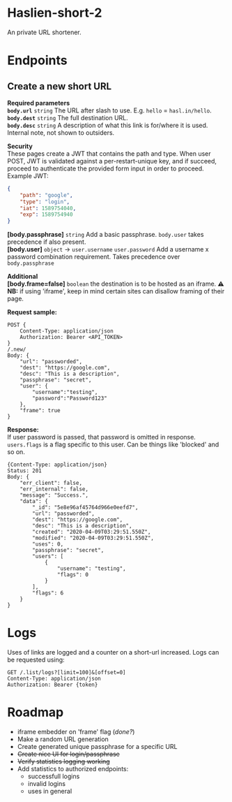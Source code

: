 # Haslien-short-2
An private URL shortener.

# Endpoints

## Create a new short URL
**Required parameters**  
**`body.url`** `string` The URL after slash to use. E.g. `hello` = `hasl.in/hello`.  
**`body.dest`** `string` The full destination URL.  
**`body.desc`** `string` A description of what this link is for/where it is used. Internal note, not shown to outsiders.  

**Security**  
These pages create a JWT that contains the path and type. When user POST, JWT is validated against a per-restart-unique key, and if succeed, proceed to authenticate the provided form input in order to proceed.  
Example JWT:  
```json
{
	"path": "google",
	"type": "login",
	"iat": 1589754040,
	"exp": 1589754940
}
```
**[body.passphrase]** `string` Add a basic passphrase. `body.user` takes precedence if also present.  
**[body.user]** `object` -> `user.username` `user.password` Add a username x password combination requirement. Takes precedence over `body.passphrase`  

**Additional**  
**[body.frame=false]** `boolean` the destination is to be hosted as an iframe. **⚠ NB:** if using 'iframe', keep in mind certain sites can disallow framing of their page.  

**Request sample:**
```
POST {
	Content-Type: application/json
	Authorization: Bearer <API_TOKEN>
}
/.new/
Body: {
	"url": "passworded",
	"dest": "https://google.com",
	"desc": "This is a description",
	"passphrase": "secret",
	"user": {
		"username":"testing",
		"password":"Password123"
	},
	"frame": true
}
```

**Response:**  
If user password is passed, that password is omitted in response.
`users.flags` is a flag specific to this user. Can be things like 'blocked' and so on.
```
{Content-Type: application/json}
Status: 201
Body: {
    "err_client": false,
    "err_internal": false,
    "message": "Success.",
    "data": {
        "_id": "5e8e96af45764d966e0eefd7",
        "url": "passworded",
        "dest": "https://google.com",
        "desc": "This is a description",
        "created": "2020-04-09T03:29:51.550Z",
        "modified": "2020-04-09T03:29:51.550Z",
        "uses": 0,
        "passphrase": "secret",
        "users": [
            {
                "username": "testing",
                "flags": 0
            }
        ],
        "flags": 6
    }
}
```

# Logs
Uses of links are logged and a counter on a short-url increased.
Logs can be requested using: 
```http request
GET /.list/logs?[limit=100]&[offset=0]
Content-Type: application/json
Authorization: Bearer {token}
```

# Roadmap
* iframe embedder on 'frame' flag (*done?*)
* Make a random URL generation
* Create generated unique passphrase for a specific URL
* ~~Create nice UI for login/passphrase~~
* ~~Verify statistics logging working~~
* Add statistics to authorized endpoints:  
	* successfull logins
	* invalid logins
	* uses in general